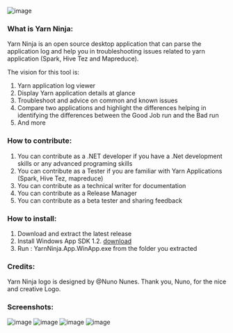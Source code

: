 ![image](https://user-images.githubusercontent.com/11695878/167870497-3e49ec99-8192-47f2-b096-ceffaf9203e0.png)

### What is Yarn Ninja:
Yarn Ninja is an open source desktop application that can parse the application log and help you in troubleshooting issues related to yarn application (Spark, Hive Tez and Mapreduce).

The vision for this tool is:
1.	Yarn application log viewer
2.	Display Yarn application details at glance
3.	Troubleshoot and advice on common and known issues
4.	Compare two applications and highlight the differences helping in identifying the differences between the Good Job run and the Bad run
5.	And more


### How to contribute:
1.	You can contribute as a .NET developer if you have a .Net development skills or any advanced programing skills
2.	You can contribute as a Tester if you are familiar with Yarn Applications (Spark, Hive Tez, mapreduce)
3.	You can contribute as a technical writer for documentation
4.	You can contribute as a Release Manager
5.	You can contribute as a beta tester and sharing feedback

### How to install:
1. Download and extract the latest release
2. Install Windows App SDK 1.2. [download](https://aka.ms/windowsappsdk/1.2/latest/windowsappruntimeinstall-x64.exe)
3. Run : YarnNinja.App.WinApp.exe from the folder you extracted

### Credits:
Yarn Ninja logo is designed by @Nuno Nunes. Thank you, Nuno, for the nice and creative Logo.

### Screenshots:
![image](https://user-images.githubusercontent.com/11695878/167871312-0cf1c273-e287-4508-88cb-154a1e61fd69.png)
![image](https://user-images.githubusercontent.com/11695878/167871336-70b4b89c-387e-416f-9a0f-fe377bfe425e.png)
![image](https://user-images.githubusercontent.com/11695878/167871348-31500097-7aae-44a9-9024-467eb96a6231.png)
![image](https://user-images.githubusercontent.com/11695878/167871429-db125174-2eef-42f4-9d29-353d20474178.png)


 

